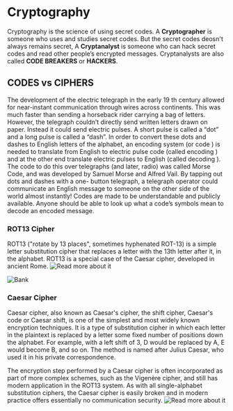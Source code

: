 # Cryptography
Cryptography is the science of using secret codes. A **Cryptographer** is someone who uses and
studies secret codes.
But the secret codes deosn't always remains secret, A **Cryptanalyst** is someone who can
hack secret codes and read other people’s encrypted messages. Cryptanalysts are also called **CODE BREAKERS** or **HACKERS**.

## CODES vs CIPHERS
The development of the electric telegraph in the early 19 th century allowed for near-instant communication through wires across continents. This was much faster than sending a horseback rider carrying a bag of letters. However, the telegraph couldn’t directly send written letters drawn on paper. Instead it could send electric pulses. A short pulse is called a “dot” and a long pulse is called a “dash”.
In order to convert these dots and dashes to English letters of the alphabet, an encoding system (or code ) is needed to translate from English to electric pulse code (called
encoding ) and at the other end translate electric pulses to English (called decoding ).
The code to do this over telegraphs (and later, radio) was called Morse Code, and was
developed by Samuel Morse and Alfred Vail. By tapping out dots and dashes with a one-
button telegraph, a telegraph operator could communicate an English message to someone
on the other side of the world almost instantly!
Codes are made to be understandable and publicly available. Anyone should be able to look
up what a code’s symbols mean to decode an encoded message.

### ROT13 Cipher

ROT13 ("rotate by 13 places", sometimes hyphenated ROT-13) is a simple letter substitution cipher that replaces a letter with the 13th letter after it, in the alphabet. ROT13 is a special case of the Caesar cipher, developed in ancient Rome.
![Read more about it](https://en.wikipedia.org/wiki/ROT13)

![Bank](https://github.com/naumanafsar/cryptography/blob/master/imgs/rot13.png)

### Caesar Cipher

Caesar cipher, also known as Caesar's cipher, the shift cipher, Caesar's code or Caesar shift, is one of the simplest and most widely known encryption techniques. It is a type of substitution cipher in which each letter in the plaintext is replaced by a letter some fixed number of positions down the alphabet. For example, with a left shift of 3, D would be replaced by A, E would become B, and so on. The method is named after Julius Caesar, who used it in his private correspondence.

The encryption step performed by a Caesar cipher is often incorporated as part of more complex schemes, such as the Vigenère cipher, and still has modern application in the ROT13 system. As with all single-alphabet substitution ciphers, the Caesar cipher is easily broken and in modern practice offers essentially no communication security.
![Read more about it](https://en.wikipedia.org/wiki/ROT13)
